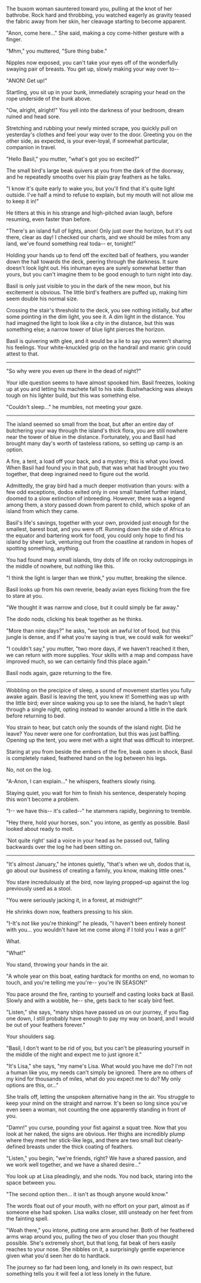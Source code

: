 The buxom woman sauntered toward you, pulling at the knot of her bathrobe.  Rock hard and throbbing, you watched eagerly as gravity teased the fabric away from her skin, her cleavage starting to become apparent.

"Anon, come here..." She said, making a coy come-hither gesture with a finger.

"Mhm," you muttered, "Sure thing babe."

Nipples now exposed, you can't take your eyes off of the wonderfully swaying pair of breasts.  You get up, slowly making your way over to--

"ANON!  Get up!"

Startling, you sit up in your bunk, immediately scraping your head on the rope underside of the bunk above.

"Ow, alright, alright!"  You yell into the darkness of your bedroom, dream ruined and head sore.

Stretching and rubbing your newly minted scrape, you quickly pull on yesterday's clothes and feel your way over to the door.  Greeting you on the other side, as expected, is your ever-loyal, if somewhat particular, companion in travel.

"Hello Basil," you mutter, "what's got you so excited?"

The small bird's large beak quivers at you from the dark of the doorway, and he repeatedly smooths over his plain gray feathers as he talks.

"I know it's quite early to wake you, but you'll find that it's quite light outside.  I've half a mind to refuse to explain, but my mouth will not allow me to keep it in!"

He titters at this in his strange and high-pitched avian laugh, before resuming, even faster than before.

"There's an island full of lights, anon!  Only just over the horizon, but it's out there, clear as day!  I checked our charts, and we should be miles from any land, we've found something real toda-- er, tonight!"

Holding your hands up to fend off the excited ball of feathers, you wander down the hall towards the deck, peering through the darkness.  It sure doesn't look light out.  His inhuman eyes are surely somewhat better than yours, but you can't imagine them to be good enough to turn night into day.

Basil is only just visible to you in the dark of the new moon, but his excitement is obvious.  The little bird's feathers are puffed up, making him seem double his normal size.

Crossing the stair's threshold to the deck, you see nothing initially, but after some pointing in the dim light, you see it.  A dim light in the distance.  You had imagined the light to look like a city in the distance, but this was something else; a narrow tower of blue light pierces the horizon.

Basil is quivering with glee, and it would be a lie to say you weren't sharing his feelings.  Your white-knuckled grip on the handrail and manic grin could attest to that.

* * *

"So why were you even up there in the dead of night?"

Your idle question seems to have almost spooked him.  Basil freezes, looking up at you and letting his machete fall to his side.  Bushwhacking was always tough on his lighter build, but this was something else.

"Couldn't sleep..." he mumbles, not meeting your gaze.

* * *

The island seemed so small from the boat, but after an entire day of butchering your way through the island's thick flora, you are still nowhere near the tower of blue in the distance.  Fortunately, you and Basil had brought many day's worth of tasteless rations, so setting up camp is an option.

A fire, a tent, a load off your back, and a mystery; this is what you loved.  When Basil had found you in that pub, that was what had brought you two together, that deep ingrained need to figure out the world.

Admittedly, the gray bird had a much deeper motivation than yours: with a few odd exceptions, dodos exited only in one small hamlet further inland, doomed to a slow extinction of inbreeding.  However, there was a legend among them, a story passed down from parent to child, which spoke of an island from which they came.

Basil's life's savings, together with your own, provided just enough for the smallest, barest boat, and you were off.  Running down the side of Africa to the equator and bartering work for food, you could only hope to find his island by sheer luck, venturing out from the coastline at random in hopes of spotting something, anything.

You had found many small islands, tiny dots of life on rocky outcroppings in the middle of nowhere, but nothing like this.

"I think the light is larger than we think," you mutter, breaking the silence.

Basil looks up from his own reverie, beady avian eyes flicking from the fire to stare at you.

"We thought it was narrow and close, but it could simply be far away."

The dodo nods, clicking his beak together as he thinks.

"More than nine days?" he asks, "we took an awful lot of food, but this jungle is dense, and if what you're saying is true, we could walk for weeks!"

"I couldn't say," you mutter, "two more days, if we haven't reached it then, we can return with more supplies.  Your skills with a map and compass have improved much, so we can certainly find this place again."

Basil nods again, gaze returning to the fire.

* * *

Wobbling on the precipice of sleep, a sound of movement startles you fully awake again.  Basil is leaving the tent, you knew it!  Something was up with the little bird; ever since waking you up to see the island, he hadn't slept through a single night, opting instead to wander around a little in the dark before returning to bed.

You strain to hear, but catch only the sounds of the island night.  Did he leave?  You never were one for confrontation, but this was just baffling.  Opening up the tent, you were met with a sight that was difficult to interpret.

Staring at you from beside the embers of the fire, beak open in shock, Basil is completely naked, feathered hand on the log between his legs.

No, not on the log.

"A-Anon, I can explain..."  he whispers, feathers slowly rising.

Staying quiet, you wait for him to finish his sentence, desperately hoping this won't become a problem.

"I-- we have this-- it's called--" he stammers rapidly, beginning to tremble.

"Hey there, hold your horses, son." you intone, as gently as possible.  Basil looked about ready to molt.

'Not quite right' said a voice in your head as he passed out, falling backwards over the log he had been sitting on.

* * *

"It's almost January," he intones quietly, "that's when we uh, dodos that is, go about our business of creating a family, you know, making little ones."

You stare incredulously at the bird, now laying propped-up against the log previously used as a stool.

"You were seriously jacking it, in a forest, at midnight?"

He shrinks down now, feathers pressing to his skin.

"I-It's not like you're thinking!" he pleads, "I haven't been entirely honest with you... you wouldn't have let me come along if I told you I was a girl!"

What.

"What!"

You stand, throwing your hands in the air.

"A whole year on this boat, eating hardtack for months on end, no woman to touch, and you're telling me you're-- you're IN SEASON!"

You pace around the fire, ranting to yourself and casting looks back at Basil.  Slowly and with a wobble, he-- she, gets back to her scaly bird feet.

"Listen," she says, "many ships have passed us on our journey, if you flag one down, I still probably have enough to pay my way on board, and I would be out of your feathers forever."

Your shoulders sag.

"Basil, I don't want to be rid of you, but you can't be pleasuring yourself in the middle of the night and expect me to just ignore it."

"It's Lisa," she says, "my name's Lisa.  What would you have me do?  I'm not a human like you, my needs can't simply be ignored.  There are no others of my kind for thousands of miles, what do you expect me to do?  My only options are this, or..."

She trails off, letting the unspoken alternative hang in the air.  You struggle to keep your mind on the straight and narrow.  It's been so long since you've even seen a woman, not counting the one apparently standing in front of you.

"Damn!" you curse, pounding your fist against a squat tree.  Now that you look at her naked, the signs are obvious.  Her thighs are incredibly plump where they meet her stick-like legs, and there are two small but clearly-defined breasts under the thick coating of feathers.

"Listen," you begin, "we're friends, right?  We have a shared passion, and we work well together, and we have a shared desire..."

You look up at Lisa pleadingly, and she nods.  You nod back, staring into the space between you.

"The second option then... it isn't as though anyone would know."

The words float out of your mouth, with no effort on your part, almost as if someone else had spoken.  Lisa walks closer, still unsteady on her feet from the fainting spell.

"Woah there," you intone, putting one arm around her.  Both of her feathered arms wrap around you, pulling the two of you closer than you thought possible.  She's extremely short, but that long, fat beak of hers easily reaches to your nose.  She nibbles on it, a surprisingly gentle experience given what you'd seen her do to hardtack.

The journey so far had been long, and lonely in its own respect, but something tells you it will feel a lot less lonely in the future.
